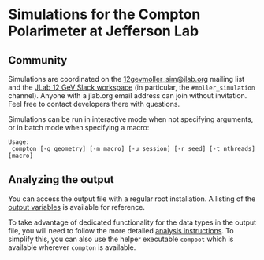 # Simulations for the Compton Polarimeter at Jefferson Lab
## Community

Simulations are coordinated on the [12gevmoller_sim@jlab.org](https://mailman.jlab.org/mailman/listinfo/12gevmoller_sim) mailing list and the [JLab 12 GeV Slack workspace](https://jlab12gev.slack.com) (in particular, the `#moller_simulation` channel). Anyone with a jlab.org email address can join without invitation. Feel free to contact developers there with questions.

Simulations can be run in interactive mode when not specifying arguments, or in batch mode when specifying a macro:
```
Usage:
 compton [-g geometry] [-m macro] [-u session] [-r seed] [-t nthreads] [macro]
```

## Analyzing the output

You can access the output file with a regular root installation. A listing of the [output variables](README.variables.md) is available for reference.

To take advantage of dedicated functionality for the data types in the output file, you will need to follow the more detailed [analysis instructions](analysis/README.md). To simplify this, you can also use the helper executable `compoot` which is available wherever `compton` is available.

